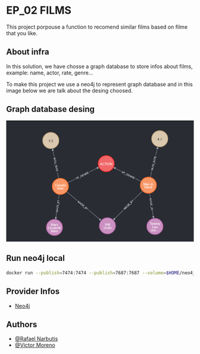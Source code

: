 # EP_02 FILMS 

This project porpouse a function to recomend similar films based on filme that you like.


## About infra

In this solution, we have chosse a graph database to store infos about films, example: name, actor, rate, genre...

To make this project we use a neo4j to represent graph database and in this image below we are talk about the desing choosed.

## Graph database desing
![Desing](GRAFO_IMG.png)

## Run neo4j local

```bash
docker run --publish=7474:7474 --publish=7687:7687 --volume=$HOME/neo4j/data:/data neo4j
```

## Provider Infos

 - [Neo4j](https://neo4j.com/developer/get-started/)
 
## Authors

- [@Rafael Narbutis](https://github.com/rafaelnarbutis)
- [@Victor Moreno](https://github.com)
